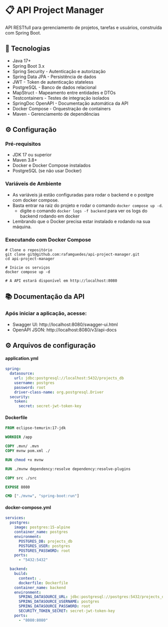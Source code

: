 📋 API Project Manager
=======================
API RESTfull para gerenciamento de projetos, tarefas e usuários, construída com Spring Boot.

🚀 Tecnologias
-----------------

- Java 17+
- Spring Boot 3.x
- Spring Security - Autenticação e autorização
- Spring Data JPA - Persistência de dados
- JWT - Token de autenticação stateless
- PostgreSQL - Banco de dados relacional
- MapStruct - Mapeamento entre entidades e DTOs
- Testcontainers - Testes de integração isolados
- SpringDoc OpenAPI - Documentação automática da API
- Docker Compose - Orquestração de containers
- Maven - Gerenciamento de dependências

⚙️ Configuração
-----------------------

### Pré-requisitos

- JDK 17 ou superior
- Maven 3.8+
- Docker e Docker Compose instalados
- PostgreSQL (se não usar Docker)

### Variáveis de Ambiente

- As variáveis já estão configuradas para rodar o backend e o postgre com docker compose.
- Basta entrar na raiz do projeto e rodar o comando `docker compose up -d`.
    - digite o comando `docker logs -f backend` para ver os logs do backend rodando em docker
- Lembrando que o Docker precisa estar instalado e rodando na sua máquina.

### Executando com Docker Compose

```
# Clone o repositório
git clone git@github.com:rafamguedes/api-project-manager.git
cd api-project-manager

# Inicie os serviços
docker compose up -d

# A API estará disponível em http://localhost:8080
```

📚 Documentação da API
-----------------------

### Após iniciar a aplicação, acesse:

- Swagger UI: http://localhost:8080/swagger-ui.html
- OpenAPI JSON: http://localhost:8080/v3/api-docs

⚙️ Arquivos de configuração
-----------------------------

#### application.yml

```yaml
spring:
  datasource:
    url: jdbc:postgresql://localhost:5432/projects_db
    username: postgres
    password: root
    driver-class-name: org.postgresql.Driver
  security:
    token:
      secret: secret-jwt-token-key
```

#### Dockerfile

```dockerfile
FROM eclipse-temurin:17-jdk

WORKDIR /app

COPY .mvn/ .mvn
COPY mvnw pom.xml ./

RUN chmod +x mvnw

RUN ./mvnw dependency:resolve dependency:resolve-plugins

COPY src ./src

EXPOSE 8080

CMD ["./mvnw", "spring-boot:run"]
```

#### docker-compose.yml

```yaml
services:
  postgres:
    image: postgres:15-alpine
    container_name: postgres
    environment:
      POSTGRES_DB: projects_db
      POSTGRES_USER: postgres
      POSTGRES_PASSWORD: root
    ports:
      - "5432:5432"

  backend:
    build:
      context: .
      dockerfile: Dockerfile
    container_name: backend
    environment:
      SPRING_DATASOURCE_URL: jdbc:postgresql://postgres:5432/projects_db
      SPRING_DATASOURCE_USERNAME: postgres
      SPRING_DATASOURCE_PASSWORD: root
      SECURITY_TOKEN_SECRET: secret-jwt-token-key
    ports:
      - "8080:8080"
```


